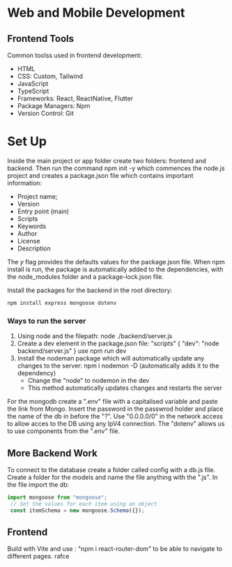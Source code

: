 # Web and Mobile Development


## Frontend Tools
Common toolss used in frontend development:
- HTML
- CSS: Custom, Tailwind
- JavaScript
- TypeScript
- Frameworks: React, ReactNative, Flutter
- Package Managers: Npm
- Version Control: Git
  
# Set Up
Inside the main project or app folder create two folders: frontend and backend. Then run the command npm init -y which commences the node.js project and creates a package.json file which contains important information:
- Project name;
- Version
- Entry point (main)
- Scripts
- Keywords
- Author
- License
- Description

The *y* flag provides the defaults values for the package.json file. When npm install <packageName> is run, the package is automatically added to the dependencies, with the node_modules folder and a package-lock.json file.

Install the packages for the backend in the root directory: 
```bash
npm install express mongoose dotenv
```
### Ways to run the server
1. Using node and the filepath: node ./backend/server.js
2. Create a dev element in the package.json file: 
    "scripts" {
        "dev": "node backend/server.js"
    }
    use npm run dev 
3. Install the nodeman package which will automatically update any changes to the server:
    npm i nodemon -D (automatically adds it to the dependency)
    - Change the "node" to nodemon in the dev
    - This method automatically updates changes and restarts the server

For the mongodb create a ".env" file with a capitalised variable and paste the link from Mongo. Insert the password in the passwrod holder and place the name of the db in before the "?". Use "0.0.0.0/0" in the network access to allow acces to the DB using any IpV4 connection. The "dotenv" allows us to use components from the ".env" file.

## More Backend Work
To connect to the database create a folder called config with a db.js file.
Create a folder for the models and name the file anything with the ".js". In the file import the db:
```js
import mongoose from "mongoose";
 // Set the values for each item using an object
 const itemSchema = new mongoose.Schema({});
```

## Frontend
Build with Vite and use : "npm i react-router-dom" to be able to navigate to different pages. rafce